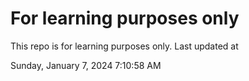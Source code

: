 # For learning purposes only
This repo is for learning purposes only.
Last updated at

Sunday, January 7, 2024 7:10:58 AM

